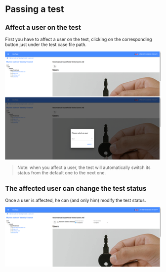 # Passing a test

## Affect a user on the test

First you have to affect a user on the test, clicking on the corresponding button just under the test case
file path.

![Read the test case](./assets/test-case-page-1-en.png)
![Select a user to affect](./assets/test-case-page-2-en.png)

> Note: when you affect a user, the test will automatically switch its status from the default one to the 
next one.

## The affected user can change the test status

Once a user is affected, he can (and only him) modify the test status.

![Change the test status](./assets/test-case-page-3-en.png)
